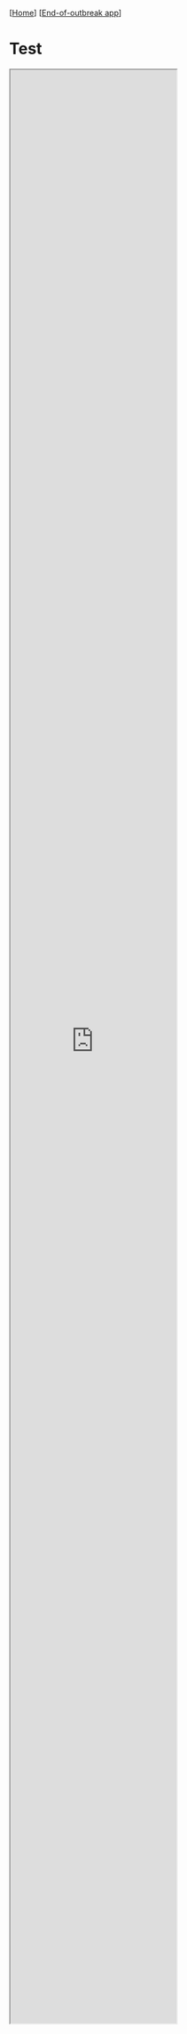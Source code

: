 [[Home](index.md)] [[End-of-outbreak app](end-of-outbreak.md)]

<html>
<head>
  <base target="_blank">
</head>
<body>

<h1>Test</h1>

<iframe src="https://outbreakmodelling.shinyapps.io/end-of-outbreak/" title="End-of-outbreak app" height = "90%"> </iframe>

</body>
</html>

